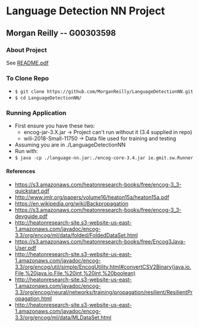 # Language Detection NN Project
## Morgan Reilly -- G00303598

### About Project
See [README.pdf](./README.pdf)

### To Clone Repo
* `$ git clone https://github.com/MorganReilly/LanguageDetectionNN.git`
* `$ cd LanguageDetectionNN/`

### Running Application
* First ensure you have these two:
	* encog-jar-3.X.jar -> Project can't run without it (3.4 supplied in repo)
	* wili-2018-Small-11750 -> Data file used for training and testing
* Assuming you are in ./LanguageDetectionNN
* Run with:
* `$ java -cp ./language-nn.jar:./encog-core-3.4.jar ie.gmit.sw.Runner`

#### References
* https://s3.amazonaws.com/heatonresearch-books/free/encog-3_3-quickstart.pdf
* http://www.jmlr.org/papers/volume16/heaton15a/heaton15a.pdf
* https://en.wikipedia.org/wiki/Backpropagation
* https://s3.amazonaws.com/heatonresearch-books/free/encog-3_3-devguide.pdf
* http://heatonresearch-site.s3-website-us-east-1.amazonaws.com/javadoc/encog-3.3/org/encog/ml/data/folded/FoldedDataSet.html
* https://s3.amazonaws.com/heatonresearch-books/free/Encog3Java-User.pdf
* http://heatonresearch-site.s3-website-us-east-1.amazonaws.com/javadoc/encog-3.3/org/encog/util/simple/EncogUtility.html#convertCSV2Binary(java.io.File,%20java.io.File,%20int,%20int,%20boolean)
* http://heatonresearch-site.s3-website-us-east-1.amazonaws.com/javadoc/encog-3.3/org/encog/neural/networks/training/propagation/resilient/ResilientPropagation.html
* http://heatonresearch-site.s3-website-us-east-1.amazonaws.com/javadoc/encog-3.3/org/encog/ml/data/MLDataSet.html
